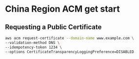 # China Region ACM get start

## Requesting a Public Certificate
```bash
aws acm request-certificate --domain-name www.example.com \
--validation-method DNS \
--idempotency-token 1234 \
--options CertificateTransparencyLoggingPreference=DISABLED
```